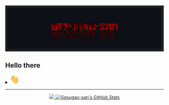 
<p align="center">
  <a href="https://github.com/Gesugao-san/">
    <img src="./static/_general/header.png" width="1491px">
  </a>
</p>

## Hello there

<div>
  <details>
    <summary><a href=""><img src="./static/_general/wave.gif" width="30px"></a></summary>
    <ul>
      <li><label><br></label>
      <label><img align="center" src="./static/rus/hello-there_rus.gif" alt="Hello there (rus)"></label>
      <li><label><br></label>
      <label><img align="center" src="./static/eng/hello-there_eng.gif" alt="Hello there (eng)"></label>
      <li><label><br></label>
    </ul>
  </details>
</div>

---

<p align="center">
  <a href="https://github.com/Gesugao-san/Gesugao-san">
    <img src="https://github-readme-stats.vercel.app/api/top-langs/?username=Gesugao-san&hide=java,html,tex&title_color=ffffff&text_color=c9cacc&icon_color=2bbc8a&bg_color=0d1117&langs_count=3" />
  </a>
  <a href="https://github.com/Gesugao-san/Gesugao-san">
    <img src="https://github-readme-stats.vercel.app/api?username=Gesugao-san&show_icons=true&line_height=27&count_private=true&title_color=ffffff&text_color=c9cacc&icon_color=2bbc8a&bg_color=0d1117" alt="Gesugao-san's GitHub Stats" />
  </a>
</p>


<!--
**Gesugao-san/Gesugao-san** is a ✨ _special_ ✨ repository because its `README.md` (this file) appears on your GitHub profile.

Here are some ideas to get you started:

- 🔭 I’m currently working on ...
- 🌱 I’m currently learning ...
- 👯 I’m looking to collaborate on ...
- 🤔 I’m looking for help with ...
- 💬 Ask me about ...
- 📫 How to reach me: ...
- 😄 Pronouns: ...
- ⚡ Fun fact: ...
-->
